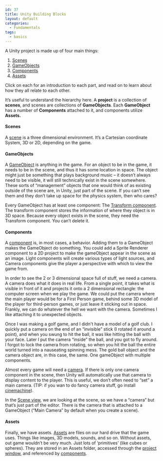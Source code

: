 ```yaml
---
id: 37
title: Unity Building Blocks
layout: default
categories:
  - Fundamentals
tags:
  - basics
---
```

A Unity project is made up of four main things:

  1. [Scenes](/fundamentals/what-are-unity-scenes.md)
  2. [GameObjects](/fundamentals/what-are-gameobjects.md)
  3. [Components](/fundamentals/what-are-components.md)
  4. [Assets](/fundamentals/what-are-assets.md)

Click on each for an introduction to each part, and read on to learn about how they all relate to each other.

It&#8217;s useful to understand the hierarchy here. A **project** is a collection of **scenes**, and scenes are collections of **GameObjects**. Each **GameObject** has a number of **Components** attached to it, and components utilize **Assets.**

#### Scenes

A [scene](/fundamentals/what-are-unity-scenes.md) is a three dimensional environment. It&#8217;s a Cartesian coordinate System, 3D or 2D, depending on the game.

#### GameObjects

A [GameObject](/fundamentals/what-are-gameobjects.md) is anything in the game. For an object to be in the game, it needs to be in the scene, and thus it has some location in space. The object might just be something that plays background music &#8211; it doesn&#8217;t always need to be visible, it will still technically exist in the scene somewhere. These sorts of &#8220;management&#8221; objects that one would think of as existing outside of the scene are, in Unity, just part of the scene. If you can&#8217;t see them and they don&#8217;t take up space for the physics system, then who cares?

Every GameObject has at least one component: The [Transform component](/fundamentals/the-transform-component.md). The transform component stores the information of where they object is in 3D space. Because every object exists in the scene, they need the Transform component. You can&#8217;t delete it.<figure class="wp-block-embed-youtube wp-block-embed is-type-video is-provider-youtube wp-embed-aspect-16-9 wp-has-aspect-ratio">

<div class="wp-block-embed__wrapper">
</div></figure> 

#### Components

A [component](/fundamentals/what-are-components.md) is, in most cases, a behavior. Adding them to a GameObject makes the GameObject do something. You could add a Sprite Renderer component to a 2D project to make the gameObject appear in the scene as an image. Light components will create various types of light sources, and Camera components give the player a perspective with which to view the game from. 

In order to see the 2 or 3 dimensional space full of stuff, we need a camera. A camera does what it does in real life. From a single point, it takes what is visible in front of it and projects it onto a 2 dimensional rectangle: the computer screen when we play the game. We could put the camera where the main player would be for a First Person game, behind some 3D model of the player for third-person games, or just leave it sticking out in space. Frankly, we can do whatever the hell we want with the camera. Sometimes I like attaching it to unexpected objects. 

Once I was making a golf game, and I didn't have a model of a golf club. I quickly put a camera on the end of an &#8220;invisible&#8221; stick (I rotated it around a point), and when you swung to hit the ball, it was like hitting the ball with your face. Later I put the camera &#8220;inside&#8221; the ball, and you got to fly around. I forgot to lock the camera from rotating, so when you hit the ball the entire world turned into a nauseating spinning mess. The gold ball object and the camera object are, in this case, the same. One gameObject with multiple components.

Almost every game will need a [camera](http://unity.hdyar.com/fundamentals/camera-component/). If there is only one camera component in the scene, then Unity will automatically use that camera to display content to the player. This is useful, we don&#8217;t often need to &#8220;set&#8221; a main camera. (TIP: if you wan to do fancy camera stuff, go install [cinemachine](https://assetstore.unity.com/packages/essentials/cinemachine-79898)).

In the [Scene view](interface/the-scene-view.md), we are looking at the scene, so we have a &#8220;camera&#8221; but that&#8217;s just part of the editor. There is the camera that is attached to a GameObject (&#8220;Main Camera&#8221; by default when you create a scene). 

#### Assets

Finally, we have assets. [Assets](what-are-assets.md) are files on our hard drive that the game uses. Things like images, 3D models, sounds, and so on. Without assets, out game wouldn&#8217;t be very much. Just lots of &#8216;primitives&#8217; (like cubes or spheres). They are stored in an Assets folder, accessed through the [project window](interface/the-project-window.md), and referenced by [components](what-are-components.md).